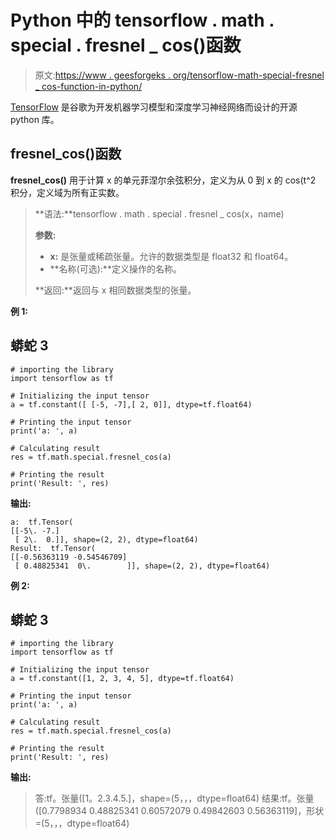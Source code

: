 # Python 中的 tensorflow . math . special . fresnel _ cos()函数

> 原文:[https://www . geesforgeks . org/tensorflow-math-special-fresnel _ cos-function-in-python/](https://www.geeksforgeeks.org/tensorflow-math-special-fresnel_cos-function-in-python/)

[TensorFlow](https://www.geeksforgeeks.org/introduction-to-tensorflow/) 是谷歌为开发机器学习模型和深度学习神经网络而设计的开源 python 库。

## fresnel_cos()函数

**fresnel_cos()** 用于计算 x 的单元菲涅尔余弦积分，定义为从 0 到 x 的 cos(t^2 积分，定义域为所有正实数。

> **语法:**tensorflow . math . special . fresnel _ cos(x，name)
> 
> **参数:**
> 
> *   **x:** 是张量或稀疏张量。允许的数据类型是 float32 和 float64。
> *   **名称(可选):**定义操作的名称。
> 
> **返回:**返回与 x 相同数据类型的张量。

**例 1:**

## 蟒蛇 3

```
# importing the library
import tensorflow as tf

# Initializing the input tensor
a = tf.constant([ [-5, -7],[ 2, 0]], dtype=tf.float64)

# Printing the input tensor
print('a: ', a)

# Calculating result
res = tf.math.special.fresnel_cos(a)

# Printing the result
print('Result: ', res)
```

**输出:**

```
a:  tf.Tensor(
[[-5\. -7.]
 [ 2\.  0.]], shape=(2, 2), dtype=float64)
Result:  tf.Tensor(
[[-0.56363119 -0.54546709]
 [ 0.48825341  0\.        ]], shape=(2, 2), dtype=float64)
```

**例 2:**

## 蟒蛇 3

```
# importing the library
import tensorflow as tf

# Initializing the input tensor
a = tf.constant([1, 2, 3, 4, 5], dtype=tf.float64)

# Printing the input tensor
print('a: ', a)

# Calculating result
res = tf.math.special.fresnel_cos(a)

# Printing the result
print('Result: ', res)
```

**输出:**

> 答:tf。张量([1。2.3.4.5.]，shape=(5，，，dtype=float64)
> 结果:tf。张量([0.7798934 0.48825341 0.60572079 0.49842603 0.56363119]，形状=(5，，，dtype=float64)